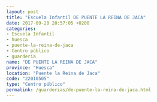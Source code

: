 ```yaml
---
layout: post
title: "Escuela Infantil DE PUENTE LA REINA DE JACA"
date: 2017-09-20 20:57:05 +0200
categories:
- Escuela Infantil
- huesca
- puente-la-reina-de-jaca
- Centro público
- guarderia
name: "DE PUENTE LA REINA DE JACA"
province: "Huesca"
location: "Puente la Reina de Jaca"
code: "22010505"
type: "Centro público"
permalink: /guarderias/de-puente-la-reina-de-jaca.html
---
```

